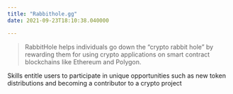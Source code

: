 ```yaml
---
title: "Rabbithole.gg"
date: 2021-09-23T18:10:38.040000

---
```


> RabbitHole helps individuals go down the “crypto rabbit hole” by rewarding them for using crypto applications on smart contract blockchains like Ethereum and Polygon.

Skills entitle users to participate in unique opportunities such as new token distributions and becoming a contributor to a crypto project

